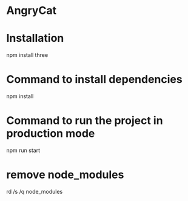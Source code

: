 # AngryCat

# Installation
npm install three

# Command to install dependencies
npm install

# Command to run the project in production mode
npm run start

# remove node_modules
rd /s /q node_modules